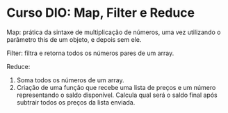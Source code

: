 # Curso DIO: Map, Filter e Reduce

Map: prática da sintaxe de multiplicação de números, uma vez utilizando o parâmetro this de um objeto, e depois sem ele.

Filter: filtra e retorna todos os números pares de um array.

Reduce:
1. Soma todos os números de um array.
2. Criação de uma função que recebe uma lista de preços e um número representando o saldo disponível. Calcula qual será o saldo final após subtrair todos os preços da lista enviada.
